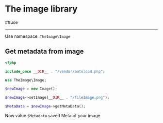 # The image library

##use

---

Use namespace: ``TheImage\Image``

## Get metadata from image

```php
<?php

include_once __DIR__ . "/vendor/autoload.php";

use TheImage\Image;

$newImage = new Image();

$newImage->setImage(__DIR__ . "/fileImage.png");

$MetaData = $newImage->getMetaData();

```

Now value `$Metadata` saved Meta of your image

